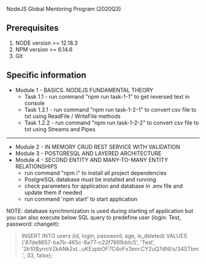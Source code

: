 NodeJS Global Mentoring Program (2020Q3)

## Prerequisites
1. NODE version >= 12.18.3
2. NPM version >= 6.14.6
3. Git

## Specific information
- Module 1 - BASICS. NODEJS FUNDAMENTAL THEORY 
    - Task 1.1   - run command "npm run task-1-1" to get reversed text in console
    - Task 1.2.1 - run command "npm run task-1-2-1" to convert csv file to txt using ReadFile / WriteFile methods
    - Task 1.2.2 - run command "npm run task-1-2-2" to convert csv file to txt using Streams and Pipes

---

- Module 2 - IN MEMORY CRUD REST SERVICE WITH VALIDATION 
- Module 3 - POSTGRESQL AND LAYERED ARCHITECTURE 
- Module 4 - SECOND ENTITY AND MANY-TO-MANY ENTITY RELATIONSHIPS
    - run command "npm i" to install all project dependencies
    - PostgreSQL database must be installed and running
    - check parameters for application and database in .env file and update them if needed
    - run command 'npm start' to start application

NOTE: database synchronization is used during starting of application but you can also execute below SQL query to predefine user (login: Test, password: changeit):

> INSERT INTO users (id, login, password, age, is_deleted) VALUES ('87de8657-ba7b-465c-8a77-c22f7669ddc5', 'Test', '$2b$10$yrrcVZkANk2xL..uKEzpbOF7C4oFx3enr.CY2uQ7dNl/s/34STbm.', 33, false);
